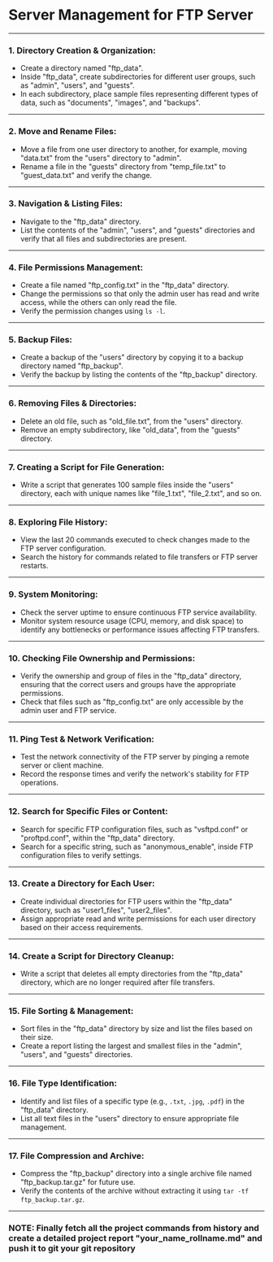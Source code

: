 # Server Management for FTP Server

---

### **1. Directory Creation & Organization:**
   - Create a directory named "ftp_data".
   - Inside "ftp_data", create subdirectories for different user groups, such as "admin", "users", and "guests".
   - In each subdirectory, place sample files representing different types of data, such as "documents", "images", and "backups".

---

### **2. Move and Rename Files:**
   - Move a file from one user directory to another, for example, moving "data.txt" from the "users" directory to "admin".
   - Rename a file in the "guests" directory from "temp_file.txt" to "guest_data.txt" and verify the change.

---

### **3. Navigation & Listing Files:**
   - Navigate to the "ftp_data" directory.
   - List the contents of the "admin", "users", and "guests" directories and verify that all files and subdirectories are present.

---

### **4. File Permissions Management:**
   - Create a file named "ftp_config.txt" in the "ftp_data" directory.
   - Change the permissions so that only the admin user has read and write access, while the others can only read the file.
   - Verify the permission changes using `ls -l`.

---

### **5. Backup Files:**
   - Create a backup of the "users" directory by copying it to a backup directory named "ftp_backup".
   - Verify the backup by listing the contents of the "ftp_backup" directory.

---

### **6. Removing Files & Directories:**
   - Delete an old file, such as "old_file.txt", from the "users" directory.
   - Remove an empty subdirectory, like "old_data", from the "guests" directory.

---

### **7. Creating a Script for File Generation:**
   - Write a script that generates 100 sample files inside the "users" directory, each with unique names like "file_1.txt", "file_2.txt", and so on.

---

### **8. Exploring File History:**
   - View the last 20 commands executed to check changes made to the FTP server configuration.
   - Search the history for commands related to file transfers or FTP server restarts.

---

### **9. System Monitoring:**
   - Check the server uptime to ensure continuous FTP service availability.
   - Monitor system resource usage (CPU, memory, and disk space) to identify any bottlenecks or performance issues affecting FTP transfers.

---

### **10. Checking File Ownership and Permissions:**
   - Verify the ownership and group of files in the "ftp_data" directory, ensuring that the correct users and groups have the appropriate permissions.
   - Check that files such as "ftp_config.txt" are only accessible by the admin user and FTP service.

---

### **11. Ping Test & Network Verification:**
   - Test the network connectivity of the FTP server by pinging a remote server or client machine.
   - Record the response times and verify the network's stability for FTP operations.

---

### **12. Search for Specific Files or Content:**
   - Search for specific FTP configuration files, such as "vsftpd.conf" or "proftpd.conf", within the "ftp_data" directory.
   - Search for a specific string, such as "anonymous_enable", inside FTP configuration files to verify settings.

---

### **13. Create a Directory for Each User:**
   - Create individual directories for FTP users within the "ftp_data" directory, such as "user1_files", "user2_files".
   - Assign appropriate read and write permissions for each user directory based on their access requirements.

---

### **14. Create a Script for Directory Cleanup:**
   - Write a script that deletes all empty directories from the "ftp_data" directory, which are no longer required after file transfers.

---

### **15. File Sorting & Management:**
   - Sort files in the "ftp_data" directory by size and list the files based on their size.
   - Create a report listing the largest and smallest files in the "admin", "users", and "guests" directories.

---

### **16. File Type Identification:**
   - Identify and list files of a specific type (e.g., `.txt`, `.jpg`, `.pdf`) in the "ftp_data" directory.
   - List all text files in the "users" directory to ensure appropriate file management.

---

### **17. File Compression and Archive:**
   - Compress the "ftp_backup" directory into a single archive file named "ftp_backup.tar.gz" for future use.
   - Verify the contents of the archive without extracting it using `tar -tf ftp_backup.tar.gz`.

---

### NOTE: Finally fetch all the project commands from history and create a detailed project report "your_name_rollname.md" and push it to git your git repository
